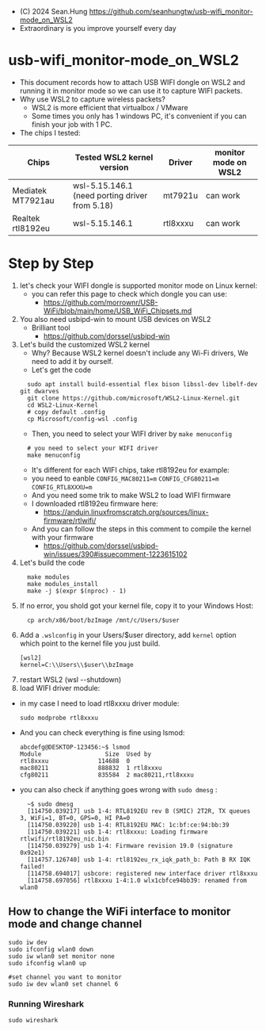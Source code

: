 - (C) 2024 Sean.Hung <https://github.com/seanhungtw/usb-wifi_monitor-mode_on_WSL2>
- Extraordinary is you improve yourself every day

# usb-wifi_monitor-mode_on_WSL2
- This document records how to attach USB WIFI dongle on WSL2 and running it in monitor mode so we can use it to capture WIFI packets.
- Why use WSL2 to capture wireless packets?
  - WSL2 is more efficient that virtualbox / VMware
  - Some times you only has 1 windows PC, it's convenient if you can finish your job with 1 PC.
- The chips I tested:

| Chips | Tested WSL2 kernel version | Driver | monitor mode on WSL2 |
| --- | --- | --- | --- |
| Mediatek MT7921au | wsl-5.15.146.1 (need porting driver from 5.18) | mt7921u | can work |
| Realtek rtl8192eu | wsl-5.15.146.1 | rtl8xxxu | can work |

# Step by Step
1. let's check your WIFI dongle is supported monitor mode on Linux kernel:
   - you can refer this page to check which dongle you can use:
     - https://github.com/morrownr/USB-WiFi/blob/main/home/USB_WiFi_Chipsets.md
2. You also need usbipd-win to mount USB devices on WSL2
   - Brilliant tool
     - https://github.com/dorssel/usbipd-win
3. Let's build the customized WSL2 kernel
   - Why? Because WSL2 kernel doesn't include any Wi-Fi drivers, We need to add it by ourself.
   - Let's get the code
    ```
      sudo apt install build-essential flex bison libssl-dev libelf-dev git dwarves
      git clone https://github.com/microsoft/WSL2-Linux-Kernel.git
      cd WSL2-Linux-Kernel
      # copy default .config
      cp Microsoft/config-wsl .config
    ```
    - Then, you need to select your WIFI driver by `make menuconfig`
    ```
      # you need to select your WIFI driver
      make menuconfig
    ```
      - It's different for each WIFI chips, take rtl8192eu for example:
      - you need to eanble `CONFIG_MAC80211=m` `CONFIG_CFG80211=m` `CONFIG_RTL8XXXU=m`
      - And you need some trik to make WSL2 to load WIFI firmware
      - I downloaded rtl8192eu firmware here:
        - https://anduin.linuxfromscratch.org/sources/linux-firmware/rtlwifi/
      - And you can follow the steps in this comment to compile the kernel with your firmware
        - https://github.com/dorssel/usbipd-win/issues/390#issuecomment-1223615102
4. Let's build the code
   ```
     make modules
     make modules_install
     make -j $(expr $(nproc) - 1)
   ```
6. If no error, you shold got your kernel file, copy it to your Windows Host:
   ```
     cp arch/x86/boot/bzImage /mnt/c/Users/$user
   ```
7. Add a `.wslconfig` in your Users/$user directory, add `kernel` option which point to the kernel file you just build.
   ```
   [wsl2]
   kernel=C:\\Users\\$user\\bzImage
   ```
8. restart WSL2 (wsl --shutdown)
9. load WIFI driver module:
  - in my case I need to load rtl8xxxu driver module:
    ```
    sudo modprobe rtl8xxxu
    ```
  - And you can check everything is fine using lsmod:
    ```
    abcdefg@DESKTOP-123456:~$ lsmod
    Module                  Size  Used by
    rtl8xxxu              114688  0
    mac80211              888832  1 rtl8xxxu
    cfg80211              835584  2 mac80211,rtl8xxxu
    ```
  - you can also check if anything goes wrong with `sudo dmesg` :
    ```
      ~$ sudo dmesg
      [114750.039217] usb 1-4: RTL8192EU rev B (SMIC) 2T2R, TX queues 3, WiFi=1, BT=0, GPS=0, HI PA=0
      [114750.039220] usb 1-4: RTL8192EU MAC: 1c:bf:ce:94:bb:39
      [114750.039221] usb 1-4: rtl8xxxu: Loading firmware rtlwifi/rtl8192eu_nic.bin
      [114750.039279] usb 1-4: Firmware revision 19.0 (signature 0x92e1)
      [114757.126740] usb 1-4: rtl8192eu_rx_iqk_path_b: Path B RX IQK failed!
      [114758.694017] usbcore: registered new interface driver rtl8xxxu
      [114758.697056] rtl8xxxu 1-4:1.0 wlx1cbfce94bb39: renamed from wlan0
    ```

## How to change the WiFi interface to monitor mode and change channel
```
sudo iw dev
sudo ifconfig wlan0 down
sudo iw wlan0 set monitor none
sudo ifconfig wlan0 up

#set channel you want to monitor
sudo iw dev wlan0 set channel 6
```

### Running Wireshark
```
sudo wireshark
```

